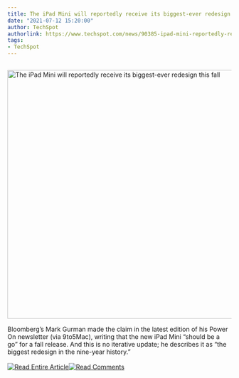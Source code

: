 ```yaml
---
title: The iPad Mini will reportedly receive its biggest-ever redesign this fall
date: "2021-07-12 15:20:00"
author: TechSpot
authorlink: https://www.techspot.com/news/90385-ipad-mini-reportedly-receive-biggest-ever-redesign-fall.html
tags:
- TechSpot
---
```

<a href="https://www.techspot.com/news/90385-ipad-mini-reportedly-receive-biggest-ever-redesign-fall.html" target="_blank"><img src="https://static.techspot.com/images2/news/ts3_thumbs/2021/07/2021-07-12-ts3_thumbs-7ba.jpg" width="800" height="560" style="padding: 15px 0" title="The iPad Mini will reportedly receive its biggest-ever redesign this fall" /></a><br />Bloomberg’s Mark Gurman made the claim in the latest edition of his Power On newsletter (via 9to5Mac), writing that the new iPad Mini “should be a go” for a fall release. And this is no iterative update; he describes it as “the biggest redesign in the nine-year history.”<br /><br /><a href="https://www.techspot.com/news/90385-ipad-mini-reportedly-receive-biggest-ever-redesign-fall.html"><img src="https://static.techspot.com/images/rss/rss_buttons_01.png" border="0" alt="Read Entire Article" /></a><a href="https://www.techspot.com/news/90385-ipad-mini-reportedly-receive-biggest-ever-redesign-fall.html#comments"><img src="https://static.techspot.com/images/rss/rss_buttons_02.png" border="0" alt="Read Comments" /></a><br /><br />
